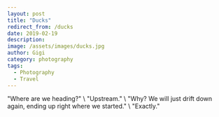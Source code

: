 ```yaml
---
layout: post
title: "Ducks"
redirect_from: /ducks
date: 2019-02-19
description:
image: /assets/images/ducks.jpg
author: Gigi
category: photography
tags:
  - Photography
  - Travel
---
```


"Where are we heading?" \\
"Upstream." \\
"Why? We will just drift down again, ending up right where we started." \\
"Exactly."
